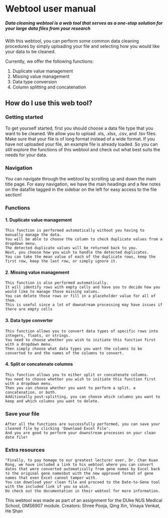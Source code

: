 # Webtool user manual
##### Data cleaning webtool is a web tool that serves as a one-stop solution for your large data files from your research

With this webtool, you can perform some common data cleaning procedures by simply uploading your file and selecting how you would like your data to be cleaned.

Currently, we offer the following functions:
1. Duplicate value management
2. Missing value management
3. Data type conversion
4. Column splitting and concatenation

## How do I use this web tool?

### Getting started
To get yourself started, first you should choose a data file type that you want to be cleaned. We allow you to upload .xls, .xlsx, .csv, and .tsv files. 
Make sure that your file is of long format instead of a wide format. 
If you have not uploaded your file, an example file is already loaded. 
So you can still explore the functions of this webtool and check out what best suits the needs for your data.

### Navigation 
You can navigate through the webtool by scrolling up and down the main title page. 
For easy navigation, we have the main headings and a few notes on the datafile tagged in the sidebar on the left for easy access to the file section!

### Functions
  #### 1. Duplicate value management
    This function is performed automatically without you having to manually manage the data. 
    You will be able to choose the column to check duplicate values from a dropdown menu. 
    The detected duplicate values will be returned back to you. 
    Next, you choose how you wish to handle the detected duplicates. 
    You can take the mean value of each of the duplicate rows, keep the first row, keep the last row, or simply ignore it.
    
  #### 2. Missing value management
    This function is also performed automatically. 
    It will identify rows with empty cells and have you to decide how you would like to manage those missing values. 
    You can delete those rows or fill in a placeholder value for all of them. 
    This is useful since a lot of downatream processing may have issues if there are empty cells
    
  #### 3. Data type converter
    This function allows you to convert data types of specific rows into integers, floats, or strings. 
    You need to choose whether you wish to initiate this function first with a dropdown menu. 
    Then simply choose what data types you want the columns to be converted to and the names of the columns to convert.
    
  #### 4. Split or concatenate columns
    This function allows you to either split or concatenate columns. 
    You need to choose whether you wish to initiate this function first with a dropdown menu. 
    Then you can choose whether you want to perform a split, a concatenation, or both. 
    Additionally post-splitting, you can choose which columns you want to keep and which columns you want to delete.
    
  ### Save your file
    After all the functions are successfully performed, you can save your cleaned file by clicking 'Download Excel File'. 
    And you are good to perform your downstream processes on your clean date file!
    
  ### Extra resources
    "Finally, to pay homage to our greatest lecturer ever, Dr. Chan Kuan Rong, we have included a link to his webtool where you can convert dates that were converted automatically from gene names by Excel back to the original gene namesbut with the new approved format of gene names that even Excel cannot tamper with.
    You can download your clean file and proceed to the Date-to-Gene tool with the included link if you so wish. 
    Do check out the documentation in their webtool for more information.
    
  This webtool was made as part of an assignment for the DUke NUS Medical School, GMS6907 module. Creators: Shree Pooja, Qing Xin, Vinaya Venkat, He Shan
    
